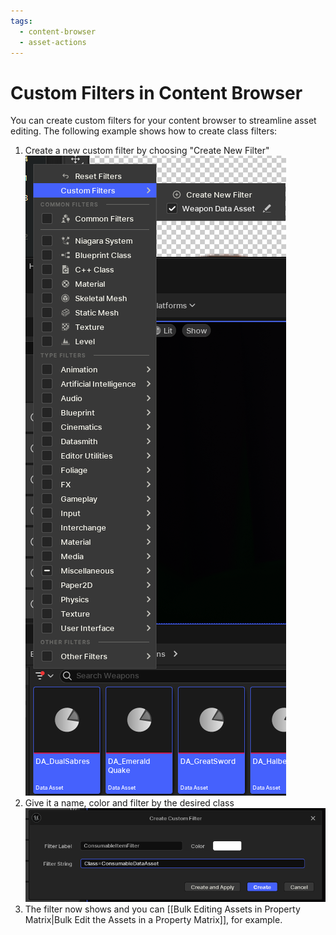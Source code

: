 ```yaml
---
tags:
  - content-browser
  - asset-actions
---
```

# Custom Filters in Content Browser
You can create custom filters for your content browser to streamline asset editing. The following example shows how to create class filters:
1. Create a new custom filter by choosing "Create New Filter"
   ![Create new content browser filter](Images/CreateNewContentBrowserFilterMenu.png)
2. Give it a name, color and filter by the desired class
![Create Custom Filters](Images/CreateCustomContentBrowserFilter.png)
3. The filter now shows and you can [[Bulk Editing Assets in Property Matrix|Bulk Edit the Assets in a Property Matrix]], for example.
